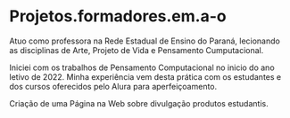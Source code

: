 # Projetos.formadores.em.a-o
Atuo como professora na Rede Estadual de Ensino do Paraná, lecionando as disciplinas de Arte, Projeto de Vida e Pensamento Cumputacional.  

Iniciei com os trabalhos de Pensamento Computacional no inicio do ano letivo de 2022. Minha experiência vem desta prática com os estudantes e dos cursos oferecidos pelo Alura para aperfeiçoamento. 

Criação de uma Página na Web sobre divulgação produtos estudantis.  
